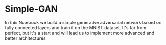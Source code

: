 # Simple-GAN
In this Notebook we build a simple generative adversarial network based on fully connected layers and train it on the MNIST dataset. It's far from perfect, but it's a start and will lead us to implement more advanced and better architectures
